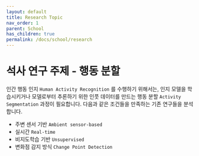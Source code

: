 ```yaml
---
layout: default
title: Research Topic
nav_order: 1
parent: School
has_children: true
permalink: /docs/school/research
---
```

# 석사 연구 주제 - 행동 분할

인간 행동 인지 `Human Activity Recognition` 를 수행하기 위해서는, 인지 모델을 학습시키거나 모델로부터 추론하기 위한 인풋 데이터를 만드는 행동 분할 `Activity Segmentation` 과정이 필요합니다. 다음과 같은 조건들을 만족하는 기존 연구들을 분석합니다.

* 주변 센서 기반 `Ambient sensor-based`
* 실시간 `Real-time`
* 비지도학습 기반 `Unsupervised`
* 변화점 감지 방식 `Change Point Detection`